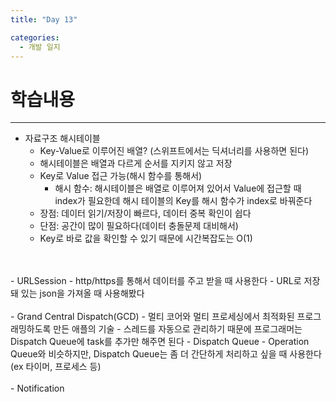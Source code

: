 ```yaml
---
title: "Day 13"

categories:
  - 개발 일지
---
```


# 학습내용
***
- 자료구조 해시테이블
    - Key-Value로 이루어진 배열? (스위프트에서는 딕셔너리를 사용하면 된다)
    - 해시테이블은 배열과 다르게 순서를 지키지 않고 저장
    - Key로 Value 접근 가능(해시 함수를 통해서)
        - 해시 함수: 해시테이블은 배열로 이루어져 있어서 Value에 접근할 때 index가 필요한데 해시 테이블의 Key를 해시 함수가 index로 바꿔준다
    - 장점: 데이터 읽기/저장이 빠르다, 데이터 중복 확인이 쉽다
    - 단점: 공간이 많이 필요하다(데이터 충돌문제 대비해서)
    - Key로 바로 값을 확인할 수 있기 때문에 시간복잡도는 O(1)
<br>
<br>
- URLSession
    - http/https를 통해서 데이터를 주고 받을 때 사용한다
    - URL로 저장돼 있는 json을 가져올 때 사용해봤다
<br>
<br>
- Grand Central Dispatch(GCD)
    - 멀티 코어와 멀티 프로세싱에서 최적화된 프로그래밍하도록 만든 애플의 기술
    - 스레드를 자동으로 관리하기 때문에 프로그래머는 Dispatch Queue에 task를 추가만 해주면 된다
    - Dispatch Queue
        - Operation Queue와 비슷하지만, Dispatch Queue는 좀 더 간단하게 처리하고 싶을 때 사용한다(ex 타이머, 프로세스 등)
<br>
<br>
- Notification

